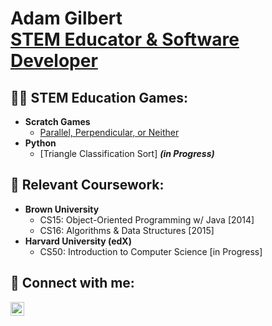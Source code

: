 <h1>Adam Gilbert <br/><a href="https://www.linkedin.com/in/adam-gilbert-715ba8154/">STEM Educator & Software Developer</a></h1>

<h2>👨‍💻 STEM Education Games:</h2>

- <b>Scratch Games</b>
  - [Parallel, Perpendicular, or Neither](https://github.com/adamgilbert516/parallel_perp_neither)
- <b>Python</b>
  - [Triangle Classification Sort] <b><i>(in Progress)</b></i>

<h2> 🌱 Relevant Coursework:</h2>

- <b>Brown University</b>
  - CS15: Object-Oriented Programming w/ Java [2014]
  - CS16: Algorithms & Data Structures [2015]
- <b>Harvard University (edX)</b>
  - CS50: Introduction to Computer Science [in Progress]

<h2> 🤳 Connect with me:</h2>

[<img align="left" alt="AdamGilbert | LinkedIn" width="22px" src="https://cdn.jsdelivr.net/npm/simple-icons@v3/icons/linkedin.svg" />][linkedin]

[linkedin]: https://www.linkedin.com/in/adam-gilbert-715ba8154/

<!--
**adamgilbert516/adamgilbert516** is a ✨ _special_ ✨ repository because its `README.md` (this file) appears on your GitHub profile.

Here are some ideas to get you started:

- 🔭 I’m currently working on ...
- 🌱 I’m currently learning ...
- 👯 I’m looking to collaborate on ...
- 🤔 I’m looking for help with ...
- 💬 Ask me about ...
- 📫 How to reach me: ...
- 😄 Pronouns: ...
- ⚡ Fun fact: ...
-->
